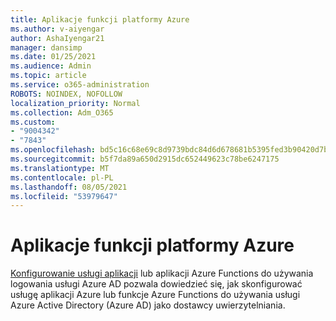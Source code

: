 ```yaml
---
title: Aplikacje funkcji platformy Azure
ms.author: v-aiyengar
author: AshaIyengar21
manager: dansimp
ms.date: 01/25/2021
ms.audience: Admin
ms.topic: article
ms.service: o365-administration
ROBOTS: NOINDEX, NOFOLLOW
localization_priority: Normal
ms.collection: Adm_O365
ms.custom:
- "9004342"
- "7843"
ms.openlocfilehash: bd5c16c68e69c8d9739bdc84d6d678681b5395fed3b90420d7b78cc47664eaed
ms.sourcegitcommit: b5f7da89a650d2915dc652449623c78be6247175
ms.translationtype: MT
ms.contentlocale: pl-PL
ms.lasthandoff: 08/05/2021
ms.locfileid: "53979647"
---
```

# <a name="azure-function-apps"></a>Aplikacje funkcji platformy Azure

[Konfigurowanie usługi aplikacji](https://docs.microsoft.com/azure/app-service/configure-authentication-provider-aad) lub aplikacji Azure Functions do używania logowania usługi Azure AD pozwala dowiedzieć się, jak skonfigurować usługę aplikacji Azure lub funkcje Azure Functions do używania usługi Azure Active Directory (Azure AD) jako dostawcy uwierzytelniania.